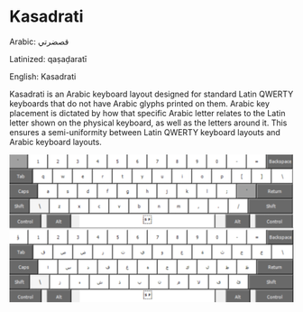 # Kasadrati

Arabic: قصضرتي

Latinized: qaṣaḍaratī

English: Kasadrati


Kasadrati is an Arabic keyboard layout designed for standard Latin QWERTY keyboards that do not have Arabic glyphs printed on them. Arabic key placement is dictated by how that specific Arabic letter relates to the Latin letter shown on the physical keyboard, as well as the letters around it. This ensures a semi-uniformity between Latin QWERTY keyboard layouts and Arabic keyboard layouts.

![Kasadrati Reference Sheet](https://raw.githubusercontent.com/Mizosu97/Kasadrati/main/Kasadrati_Refsheet.png)
